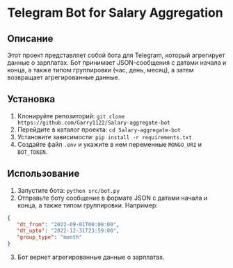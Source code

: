 # Telegram Bot for Salary Aggregation

## Описание
Этот проект представляет собой бота для Telegram, который агрегирует данные о зарплатах. Бот принимает JSON-сообщения с датами начала и конца, а также типом группировки (час, день, месяц), а затем возвращает агрегированные данные.

## Установка
1. Клонируйте репозиторий: `git clone https://github.com/Garry1122/Salary-aggregate-bot`
2. Перейдите в каталог проекта: `cd Salary-aggregate-bot`
3. Установите зависимости: `pip install -r requirements.txt`
4. Создайте файл `.env` и укажите в нем переменные `MONGO_URI` и `BOT_TOKEN`.

## Использование
1. Запустите бота: `python src/bot.py`
2. Отправьте боту сообщение в формате JSON с датами начала и конца, а также типом группировки. Например:
```json
{
   "dt_from": "2022-09-01T00:00:00",
   "dt_upto": "2022-12-31T23:59:00",
   "group_type": "month"
}
```
3. Бот вернет агрегированные данные о зарплатах.




